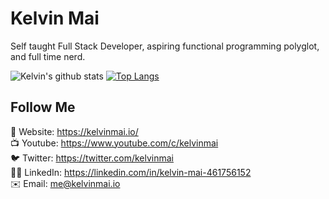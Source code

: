 # Kelvin Mai

Self taught Full Stack Developer, aspiring functional programming polyglot, and full time nerd.

![Kelvin's github stats](https://github-readme-stats.vercel.app/api?username=kelvin-mai&show_icons=true&theme=nightowl)
[![Top Langs](https://github-readme-stats.vercel.app/api/top-langs/?username=kelvin-mai&theme=nightowl&hide=html,css&langs_count=7)](https://github.com/anuraghazra/github-readme-stats)

## Follow Me

🔗 Website: https://kelvinmai.io/<br/>
📺 Youtube: https://www.youtube.com/c/kelvinmai<br/>
🐦 Twitter: https://twitter.com/kelvinmai<br/>
👨‍💼 LinkedIn: https://linkedin.com/in/kelvin-mai-461756152<br/>
✉️ Email: me@kelvinmai.io
